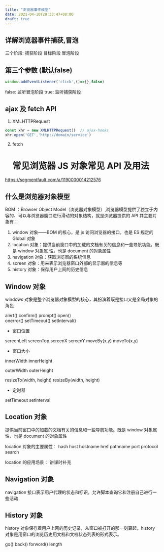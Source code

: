 ```yaml
---
title: "浏览器事件模型"
date: 2021-04-10T20:33:47+08:00
draft: true
---
```

## 详解浏览器事件捕获,冒泡
三个阶段: 捕获阶段 目标阶段 冒泡阶段

## 第三个参数 (默认false)
```js
window.addEventListener('click',()=>{},false)
```
false: 监听冒泡阶段
true: 监听捕获阶段

## ajax 及 fetch API
<!-- axios -->
1. XMLHTTPRequest
   
```js
const xhr = new XMLHTTPRequest()  // ajax-hooks
xhr.open('GET','http://domain/service')
```

2. fetch
   # 常见浏览器 JS 对象常见  API 及用法

https://segmentfault.com/a/1190000014212576

## 什么是浏览器对象模型

BOM ：Browser Object Model（浏览器对象模型）,浏览器模型提供了独立于内容的、可以与浏览器窗口进行滑动的对象结构，就是浏览器提供的 API
其主要对象有：

1. window 对象——BOM 的核心，是 js 访问浏览器的接口，也是 ES 规定的 Global 对象
2. location 对象：提供当前窗口中的加载的文档有关的信息和一些导航功能。既是 window 对象属 性，也是 document 的对象属性
3. navigation 对象：获取浏览器的系统信息
4. screen 对象：用来表示浏览器窗口外部的显示器的信息等
5. history 对象：保存用户上网的历史信息


## Window 对象

windows 对象是整个浏览器对象模型的核心，其扮演着既是接口又是全局对象的角色

alert()	
confirm()
prompt()
open()	
onerror()
setTimeout()
setInterval()


- 窗口位置

screenLeft
screenTop
screenX	
screenY	
moveBy(x,y)
moveTo(x,y)


- 窗口大小

innerWidth
innerHeight	

outerWidth
outerHeight	

resizeTo(width, height)
resizeBy(width, height)

- 定时器

setTimeout
setInterval



## Location 对象

提供当前窗口中的加载的文档有关的信息和一些导航功能。既是 window 对象属性，也是 document 的对象属性

location 对象的主要属性：
hash
host
hostname
href
pathname
port
protocol
search

location 的应用场景： 讲课时补充



## Navigation 对象

navigation 接口表示用户代理的状态和标识，允许脚本查询它和注册自己进行一些活动


## History 对象

history 对象保存着用户上网的历史记录，从窗口被打开的那一刻算起，history 对象是用窗口的浏览历史用文档和文档状态列表的形式表示。

go()
back()
forword()
length
